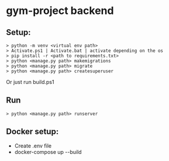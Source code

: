# gym-project backend

## Setup:
    > python -m venv <virtual env path>  
    > Activate.ps1 | Activate.bat | activate depending on the os  
    > pip install -r <path to requirements.txt>  
    > python <manage.py path> makemigrations
    > python <manage.py path> migrate
    > python <manage.py path> createsuperuser  

Or just run build.ps1

## Run  
    > python <manage.py path> runserver

## Docker setup:  
- Create .env file
- docker-compose up --build

 
